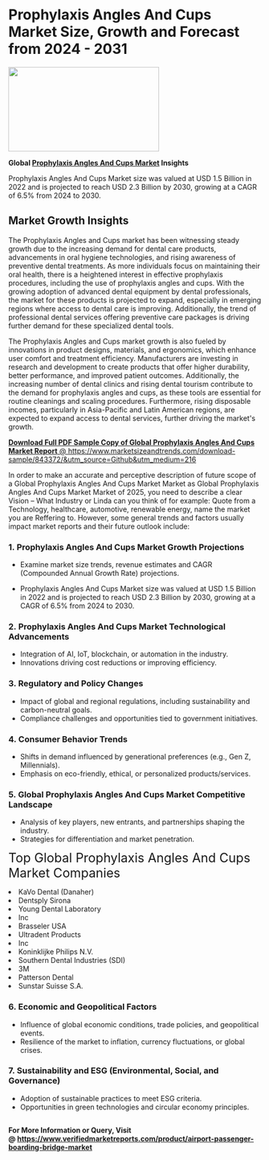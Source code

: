 <H1>Prophylaxis Angles And Cups Market Size, Growth and Forecast from 2024 - 2031</H1><img class="aligncenter size-medium wp-image-584254" src="https://thirdeyenews.in/wp-content/uploads/2024/09/Global-Market-Research-300x168.jpeg" alt="" width="300" height="168" /><p><strong>Global&nbsp;<a href="https://www.marketsizeandtrends.com/download-sample/843372/&amp;utm_source=Github&utm_medium=216">Prophylaxis Angles And Cups Market</a> Insights</strong></p><p>Prophylaxis Angles And Cups Market size was valued at USD 1.5 Billion in 2022 and is projected to reach USD 2.3 Billion by 2030, growing at a CAGR of 6.5% from 2024 to 2030.</p><p><h2>Market Growth Insights</h2> <p>The Prophylaxis Angles and Cups market has been witnessing steady growth due to the increasing demand for dental care products, advancements in oral hygiene technologies, and rising awareness of preventive dental treatments. As more individuals focus on maintaining their oral health, there is a heightened interest in effective prophylaxis procedures, including the use of prophylaxis angles and cups. With the growing adoption of advanced dental equipment by dental professionals, the market for these products is projected to expand, especially in emerging regions where access to dental care is improving. Additionally, the trend of professional dental services offering preventive care packages is driving further demand for these specialized dental tools.</p> <p><a href="#"></a></p> <p>The Prophylaxis Angles and Cups market growth is also fueled by innovations in product designs, materials, and ergonomics, which enhance user comfort and treatment efficiency. Manufacturers are investing in research and development to create products that offer higher durability, better performance, and improved patient outcomes. Additionally, the increasing number of dental clinics and rising dental tourism contribute to the demand for prophylaxis angles and cups, as these tools are essential for routine cleanings and scaling procedures. Furthermore, rising disposable incomes, particularly in Asia-Pacific and Latin American regions, are expected to expand access to dental services, further driving the market's growth.</p> <p><a href="#"></p><p><span class=""><strong>Download Full PDF Sample Copy of Global Prophylaxis Angles And Cups Market Report</strong> @ <a href="https://www.marketsizeandtrends.com/download-sample/843372/&amp;utm_source=Github&utm_medium=216" target="_blank">https://www.marketsizeandtrends.com/download-sample/843372/&amp;utm_source=Github&utm_medium=216</a></span></p><p>In order to make an accurate and perceptive description of future scope of a Global&nbsp;Prophylaxis Angles And Cups Market Market as Global&nbsp;Prophylaxis Angles And Cups Market Market of 2025, you need to describe a clear Vision &ndash; What Industry or Linda can you think of for example: Quote from a Technology, healthcare, automotive, renewable energy, name the market you are Reffering to. However, some general trends and factors usually impact market reports and their future outlook include:</p><h3>1.&nbsp;<strong>Prophylaxis Angles And Cups Market Growth Projections</strong></h3><ul><li>Examine market size trends, revenue estimates and CAGR (Compounded Annual Growth Rate) projections.</li><li><p>Prophylaxis Angles And Cups Market size was valued at USD 1.5 Billion in 2022 and is projected to reach USD 2.3 Billion by 2030, growing at a CAGR of 6.5% from 2024 to 2030.</p></li></ul><h3>2.&nbsp;<strong>Prophylaxis Angles And Cups Market Technological Advancements</strong></h3><ul><li>Integration of AI, IoT, blockchain, or automation in the industry.</li><li>Innovations driving cost reductions or improving efficiency.</li></ul><h3>3.&nbsp;<strong>Regulatory and Policy Changes</strong></h3><ul><li>Impact of global and regional regulations, including sustainability and carbon-neutral goals.</li><li>Compliance challenges and opportunities tied to government initiatives.</li></ul><h3>4.&nbsp;<strong>Consumer Behavior Trends</strong></h3><ul><li>Shifts in demand influenced by generational preferences (e.g., Gen Z, Millennials).</li><li>Emphasis on eco-friendly, ethical, or personalized products/services.</li></ul><h3>5.&nbsp;<strong>Global Prophylaxis Angles And Cups Market Competitive Landscape</strong></h3><ul><li>Analysis of key players, new entrants, and partnerships shaping the industry.</li><li>Strategies for differentiation and market penetration.</li></ul><p data-pm-slice="1 1 []"><span style="color: inherit; font-family: inherit; font-size: 25px;">Top Global Prophylaxis Angles And Cups Market Companies</span></p><div class="" data-test-id=""><p><li>KaVo Dental (Danaher)</li><li> Dentsply Sirona</li><li> Young Dental Laboratory</li><li> Inc</li><li> Brasseler USA</li><li> Ultradent Products</li><li> Inc</li><li> Koninklijke Philips N.V.</li><li> Southern Dental Industries (SDI)</li><li> 3M</li><li> Patterson Dental</li><li> Sunstar Suisse S.A.</li></p></div><h3>6.&nbsp;<strong>Economic and Geopolitical Factors</strong></h3><ul><li>Influence of global economic conditions, trade policies, and geopolitical events.</li><li>Resilience of the market to inflation, currency fluctuations, or global crises.</li></ul><h3>7.&nbsp;<strong>Sustainability and ESG (Environmental, Social, and Governance)</strong></h3><ul><li>Adoption of sustainable practices to meet ESG criteria.</li><li>Opportunities in green technologies and circular economy principles.</li></ul><h2><strong style="font-size: 14px;">For More Information or Query, Visit @&nbsp;</strong><a style="background-color: #ffffff; font-size: 14px;" href="https://www.marketsizeandtrends.com/report/prophylaxis-angles-and-cups-market/" target="_blank">https://www.verifiedmarketreports.com/product/airport-passenger-boarding-bridge-market</a></h2>

